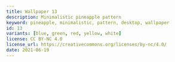 ```yaml
---
title: Wallpaper 13
description: Minimalistic pineapple pattern
keyword: pineapple, minimalistic, pattern, desktop, wallpaper
id: 13
variants: [blue, green, red, yellow, white]
license: CC BY-NC 4.0
license_url: https://creativecommons.org/licenses/by-nc/4.0/
date: 2021-06-19
---
```

